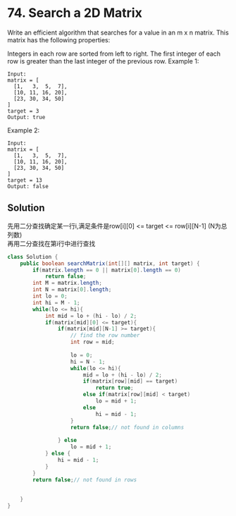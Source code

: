 # 74. Search a 2D Matrix

Write an efficient algorithm that searches for a value in an m x n matrix. This matrix has the following properties:

Integers in each row are sorted from left to right.
The first integer of each row is greater than the last integer of the previous row.
Example 1:
```
Input:
matrix = [
  [1,   3,  5,  7],
  [10, 11, 16, 20],
  [23, 30, 34, 50]
]
target = 3
Output: true
```
Example 2:
```
Input:
matrix = [
  [1,   3,  5,  7],
  [10, 11, 16, 20],
  [23, 30, 34, 50]
]
target = 13
Output: false
```

## Solution
先用二分查找确定某一行i,满足条件是row[i][0] <= target <= row[i][N-1] (N为总列数)  
再用二分查找在第i行中进行查找

``` java
class Solution {
    public boolean searchMatrix(int[][] matrix, int target) {
        if(matrix.length == 0 || matrix[0].length == 0)
            return false;
        int M = matrix.length;
        int N = matrix[0].length;
        int lo = 0;
        int hi = M - 1;
        while(lo <= hi){
            int mid = lo + (hi - lo) / 2;
            if(matrix[mid][0] <= target){
                if(matrix[mid][N-1] >= target){
                    // find the row number
                    int row = mid;
                    
                    lo = 0;
                    hi = N - 1;
                    while(lo <= hi){
                        mid = lo + (hi - lo) / 2;
                        if(matrix[row][mid] == target)
                            return true;
                        else if(matrix[row][mid] < target)
                            lo = mid + 1;
                        else
                            hi = mid - 1;
                    }
                    return false;// not found in columns
                    
                } else 
                    lo = mid + 1;
            } else {
                hi = mid - 1;
            }
        }
        return false;// not found in rows
        
        
    }
}
```
